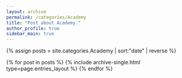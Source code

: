 ```yaml
---
layout: archive
permalink: /categories/Academy
title: "Post about Academy."
author_profile: true
sidebar_main: true
---
```


{% assign posts = site.categories.Academy | sort:"date" | reverse %}

{% for post in posts %}
  {% include archive-single.html type=page.entries_layout %}
{% endfor %}


